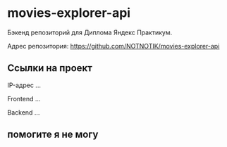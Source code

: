 # movies-explorer-api

Бэкенд репозиторий для Диплома Яндекс Практикум.

Адрес репозитория: https://github.com/NOTNOTIK/movies-explorer-api

## Ссылки на проект

IP-адрес ...

Frontend ...

Backend ...

## помогите я не могу
